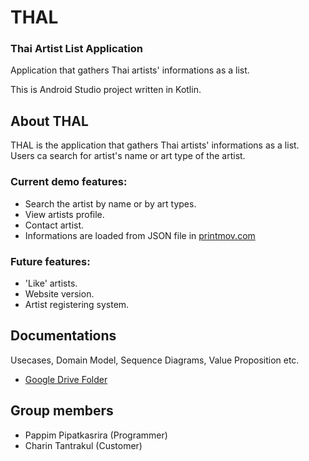 # THAL
### Thai Artist List Application

Application that gathers Thai artists' informations as a list.

This is Android Studio project written in Kotlin.

## About THAL
THAL is the application that gathers Thai artists' informations as a list.
Users ca search for artist's name or art type of the artist.

### Current demo features:
- Search the artist by name or by art types.
- View artists profile.
- Contact artist.
- Informations are loaded from JSON file in [printmov.com](http://www.printmov.com/THAL/artist.json)

### Future features:
- 'Like' artists.
- Website version.
- Artist registering system.

## Documentations
Usecases, Domain Model, Sequence Diagrams, Value Proposition etc.
- [Google Drive Folder](https://drive.google.com/drive/folders/1VfmdiJfwREzLv9FG_W5L5Fww504Kt8n6?usp=sharing)

## Group members
- Pappim Pipatkasrira (Programmer)
- Charin Tantrakul (Customer)
